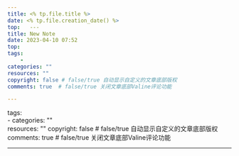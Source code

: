 ```yaml
---
title: <% tp.file.title %>
date: <% tp.file.creation_date() %>
top:   ---
title: New Note
date: 2023-04-10 07:52
top:   
tags:  
    - 
categories: ""  
resources: "" 
copyright: false # false/true 自动显示自定义的文章底部版权
comments: true  # false/true 关闭文章底部Valine评论功能

---
```

tags:  
    - 
categories: ""  
resources: "" 
copyright: false # false/true 自动显示自定义的文章底部版权
comments: true  # false/true 关闭文章底部Valine评论功能

---